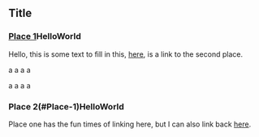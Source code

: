 ## Title

### [Place 1](#Place-2)<span id="place1">HelloWorld</span>

Hello, this is some text to fill in this, [here](#place2), is a link to the second 
place.

a
a
a
a

a
a
a
a

### Place 2(#Place-1)<span id="place2">HelloWorld</span>

Place one has the fun times of linking here, but I can also link back [here](#place1).
